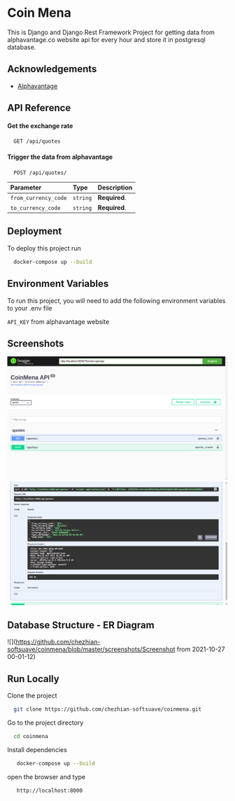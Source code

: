 
# Coin Mena

This is Django and Django Rest Framework Project for getting data from alphavantage.co website api for every hour and store it in postgresql database.

## Acknowledgements

 - [Alphavantage](https://www.alphavantage.co/)
 
  
## API Reference

#### Get the exchange rate

```http
  GET /api/quotes
```

#### Trigger the data from alphavantage

```http
  POST /api/quotes/
```

| Parameter | Type     | Description                       |
| :-------- | :------- | :-------------------------------- |
| `from_currency_code`      | `string` | **Required**. |
`to_currency_code`      | `string` | **Required**.  |

  
## Deployment

To deploy this project run

```bash
  docker-compose up --build
```

  
## Environment Variables

To run this project, you will need to add the following environment variables to your .env file

`API_KEY` from alphavantage website

  
## Screenshots

![](https://github.com/chezhian-softsuave/coinmena/blob/master/screenshots/Screenshot%20from%202021-10-25%2023-40-53.png)
![](https://github.com/chezhian-softsuave/coinmena/blob/master/screenshots/Screenshot%20from%202021-10-25%2023-50-23.png)

## Database Structure - ER Diagram
![](https://github.com/chezhian-softsuave/coinmena/blob/master/screenshots/Screenshot from 2021-10-27 00-01-12)

## Run Locally

Clone the project

```bash
  git clone https://github.com/chezhian-softsuave/coinmena.git
```

Go to the project directory

```bash
  cd coinmena
```

Install dependencies

```bash
   docker-compose up --build
```

open the browser and type

```bash
   http://localhost:8000
```

  

